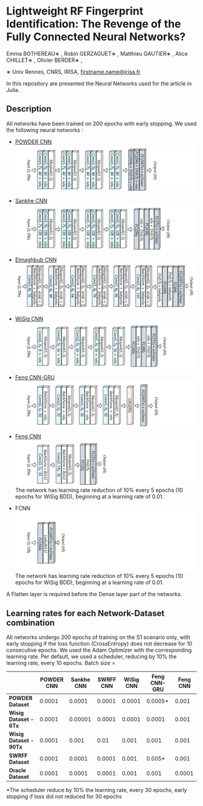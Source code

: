 # Lightweight RF Fingerprint Identification: The Revenge of the Fully Connected Neural Networks?
Emma BOTHEREAU∗ , Robin GERZAGUET∗ , Matthieu GAUTIER∗ , Alice CHILLET∗ , Olivier BERDER∗ , 

∗ Univ Rennes, CNRS, IRISA, firstname.name@irisa.fr



In this repository are presented the Neural Networks used for the article in Julia. 


## Description
All networks have been trained on 200 epochs with early stopping. 
We used the following neural networks :
- [POWDER CNN](https://ieeexplore.ieee.org/document/9348261)
![](Illustrations/POWDERV1.png)
- [Sankhe CNN](https://ieeexplore.ieee.org/document/8882379)
![](Illustrations/SankheV1.png)
- [Elmaghbub CNN](https://arxiv.org/abs/2308.04467) 
![](Illustrations/ElmaghbubV1.png)
- [WiSig CNN](https://arxiv.org/abs/2112.15363)
![](Illustrations/wisigV1.png)
- [Feng CNN-GRU](https://ieeexplore.ieee.org/document/9851177) 
![](Illustrations/FengV1.png)
- [Feng CNN](https://ieeexplore.ieee.org/document/10150764)
![](Illustrations/Feng2023.png)
The network has learning rate reduction of 10\% every 5 epochs (10 epochs for WiSig BDD), beginning at a learning rate of 0.01.


- FCNN 
![](Illustrations/FCNNV2.png)
The network has learning rate reduction of 10\% every 5 epochs (10 epochs for WiSig BDD), beginning at a learning rate of 0.01.


A Flatten layer is required before the Dense layer part of the networks.

## Learning rates for each Network-Dataset combination

All networks undergo 200 epochs of training on the S1 scenario only, with early stopping if the loss function (CrossEntropy) does not decrease for 10 consecutive epochs. We used the Adam Optimizer with the corresponding learning rate. Per default, we used a scheduler, reducing by 10% the learning rate, every 10 epochs.
Batch size = 



|                     | **POWDER CNN** | **Sankhe CNN** | **SWRFF CNN**  | **WiSig CNN** | **Feng CNN-GRU** | **Feng CNN** |
|---------------------|----------------|----------------|-------------------|---------------|------------------|-------------------------|
| **POWDER Dataset**   | 0.0001         | 0.0001         | 0.0001           | 0.0001        | 0.0005*           |   0.001                | 
| **Wisig Dataset - 6Tx**  | 0.0001         | 0.00001         | 0.0001                  | 0.0001        | 0.0001           |  0.001                   |
| **Wisig Dataset - 90Tx**  | 0.0001           | 0.001           |   0.01                | 0.001        | 0.001              | 0.001   |
| **SWRFF Dataset**| 0.0001         | 0.0001         | 0.0001               | 0.001        | 0.005*          |  0.001                 |
| **Oracle Dataset**  | 0.0001       | 0.0001         | 0.0001           | 0.001        | 0.001           | 0.0001                   |


*The scheduler reduce by 10% the learning rate, every 30 epochs, early stopping if loss did not reduced for 30 epochs

